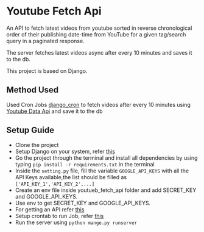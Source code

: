 # Youtube Fetch Api
An API to fetch latest videos from youtube sorted in reverse chronological order of their publishing date-time from YouTube for a given tag/search query in a paginated response.

The server fetches latest videos async after every 10 minutes and saves it to the db.

This project is based on Django.

## Method Used

Used Cron Jobs [django_cron](https://django-cron.readthedocs.io/en/latest/introduction.html) to fetch videos after every 10 minutes using [Youtube Data Api](https://developers.google.com/youtube/v3/docs/search/list) and save it to the db

## Setup Guide
- Clone the project
- Setup Django on your system, refer [this](https://www.python.org/downloads/)
- Go the project through the terminal and install all dependencies by using typing `pip install -r requirements.txt` in the terminal
- Inside the `setting.py` file, fill the variable `GOOGLE_API_KEYS` with all the API Keys available,the list should be filled as `['API_KEY_1','API_KEY_2',...]`
- Create an env file inside youtueb_fetch_api folder and add SECRET_KEY and GOOGLE_API_KEYS. 
- Use env to get SECRET_KEY and GOOGLE_API_KEYS.
- For getting an API refer [this](https://developers.google.com/youtube/v3/getting-started)
- Setup crontab to run Job, refer [this](https://django-cron.readthedocs.io/en/latest/installation.html)
- Run the server using `python mange.py runserver`
